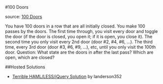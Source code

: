 #100 Doors

source: [100 Doors](http://rosettacode.org/wiki/100_doors)

You have 100 doors in a row that are all initially closed. You make 100 passes by the doors. The first time through, you visit every door and toggle the door (if the door is closed, you open it; if it is open, you close it). The second time you only visit every 2nd door (door #2, #4, #6, ...). The third time, every 3rd door (door #3, #6, #9, ...), etc, until you only visit the 100th door.
Question: What state are the doors in after the last pass? Which are open, which are closed?

##Hosted Solutions
- [Terrible HAML/LESS/jQuery Solution](http://codepen.io/BrokenLinc/pen/yYMbJa) by landerson352
